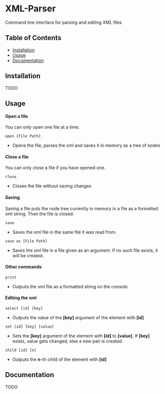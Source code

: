 # XML-Parser
Command line interface for parsing and editing XML files

## Table of Contents

- [Installation](#installation)
- [Usage](#usage)
- [Documentation](#documentation)

## Installation
TODO

## Usage
#### Open a file
You can only open one file at a time.

``open [File Path]``
- Opens the file, parses the xml and saves it in memory as a tree of nodes

#### Close a file
You can only close a file if you have opened one.

``close``
- Closes the file without saving changes

#### Saving
Saving a file puts the node tree currently in memory in a file as a formatted xml string. Then the file is closed.

``save``
- Saves the xml file in the same file it was read from.

``save as [File Path]``
- Saves the xml file in a file given as an argument. If no such file exists, it will be created.

#### Other commands
``print``
- Outputs the xml file as a formatted string on the console.

#### Editing the xml
``select [id] [key]``
- Outputs the value of the **[key]** argument of the element with **[id]**

``set [id] [key] [value]``
- Sets the **[key]** argument of the element with **[id]** to **[value]**.
If **[key]** exists, value gets changed, else a new pair is created.

``child [id] [n]``
- Outputs the **n**-th child of the element with **[id]**

## Documentation
TODO